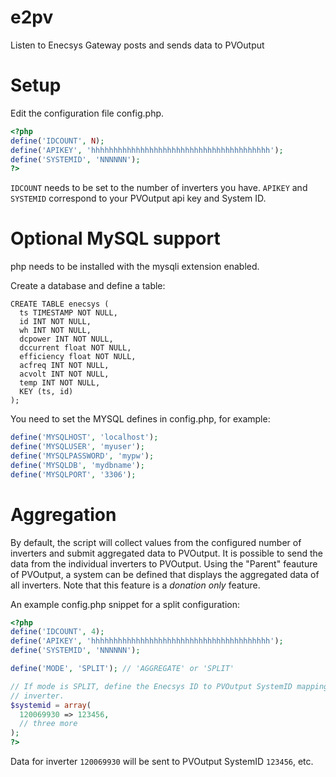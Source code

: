 # e2pv
Listen to Enecsys Gateway posts and sends data to PVOutput

# Setup
Edit the configuration file config.php. 
```php
<?php
define('IDCOUNT', N);
define('APIKEY', 'hhhhhhhhhhhhhhhhhhhhhhhhhhhhhhhhhhhhhhhh');
define('SYSTEMID', 'NNNNNN');
?>
```
`IDCOUNT` needs to be set to the number of inverters you have. `APIKEY` and
`SYSTEMID` correspond to your PVOutput api key and System ID.

# Optional MySQL support
php needs to be installed with the mysqli extension enabled.

Create a database and define a table:

```MySQL
CREATE TABLE enecsys (
  ts TIMESTAMP NOT NULL,
  id INT NOT NULL,
  wh INT NOT NULL,
  dcpower INT NOT NULL,
  dccurrent float NOT NULL,
  efficiency float NOT NULL,
  acfreq INT NOT NULL,
  acvolt INT NOT NULL,
  temp INT NOT NULL,
  KEY (ts, id)
);
````

You need to set the MYSQL defines in config.php, for example:

```php
define('MYSQLHOST', 'localhost');
define('MYSQLUSER', 'myuser');
define('MYSQLPASSWORD', 'mypw');
define('MYSQLDB', 'mydbname');
define('MYSQLPORT', '3306');
```

# Aggregation
By default, the script will collect values from the configured number of
inverters and submit aggregated data to PVOutput. It is possible to
send the data from the individual inverters to PVOutput. Using the "Parent"
feauture of PVOutput, a system can be defined that displays the aggregated
data of all inverters. Note that this feature is a *donation only* feature.

An example config.php snippet for a split configuration:

```php
<?php
define('IDCOUNT', 4);
define('APIKEY', 'hhhhhhhhhhhhhhhhhhhhhhhhhhhhhhhhhhhhhhhh');
define('SYSTEMID', 'NNNNNN');

define('MODE', 'SPLIT'); // 'AGGREGATE' or 'SPLIT'

// If mode is SPLIT, define the Enecsys ID to PVOutput SystemID mapping for each
// inverter.
$systemid = array(
  120069930 => 123456,
  // three more
);
?>
```
Data for inverter `120069930` will be sent to PVOutput SystemID `123456`, etc.
